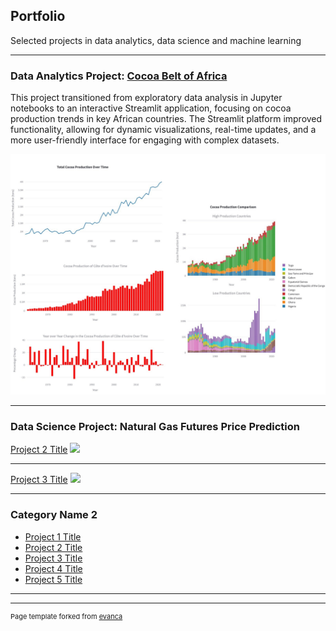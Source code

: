 ## Portfolio
Selected projects in data analytics, data science and machine learning

---

### Data Analytics Project: [Cocoa Belt of Africa](https://cocoabeltofafrica.streamlit.app/)
This project transitioned from exploratory data analysis in Jupyter notebooks to an interactive Streamlit application, focusing on cocoa production trends in key African countries. The Streamlit platform improved functionality, allowing for dynamic visualizations, real-time updates, and a more user-friendly interface for engaging with complex datasets.



<img src="images/cocoa_collection.jpg?raw=true"/>


---
### Data Science Project: Natural Gas Futures Price Prediction
[Project 2 Title](/pdf/sample_presentation.pdf)
<img src="images/dummy_thumbnail.jpg?raw=true"/>

---
[Project 3 Title](http://example.com/)
<img src="images/dummy_thumbnail.jpg?raw=true"/>

---

### Category Name 2

- [Project 1 Title](https://cocoabeltofafrica.streamlit.app/)
- [Project 2 Title](http://example.com/)
- [Project 3 Title](http://example.com/)
- [Project 4 Title](http://example.com/)
- [Project 5 Title](http://example.com/)

---




---
<p style="font-size:11px">Page template forked from <a href="https://github.com/evanca/quick-portfolio">evanca</a></p>
<!-- Remove above link if you don't want to attibute -->
